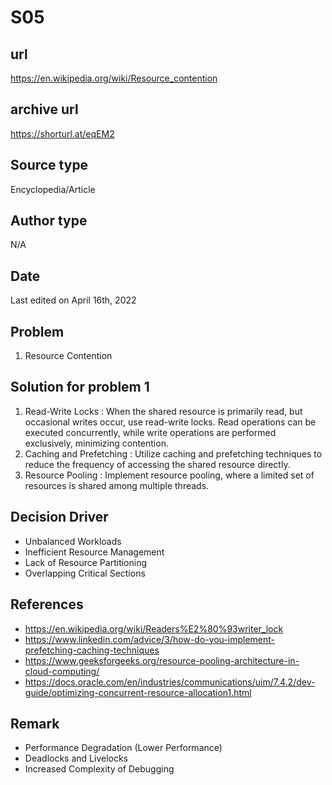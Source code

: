 # S05

## url
https://en.wikipedia.org/wiki/Resource_contention

## archive url
https://shorturl.at/eqEM2

## Source type
Encyclopedia/Article

## Author type
N/A

## Date
Last edited on April 16th, 2022

## Problem
1. Resource Contention

## Solution for problem 1
1. Read-Write Locks : When the shared resource is primarily read, but occasional writes occur, use read-write locks. Read operations can be executed concurrently, while write operations are performed exclusively, minimizing contention.
2. Caching and Prefetching : Utilize caching and prefetching techniques to reduce the frequency of accessing the shared resource directly.
3. Resource Pooling : Implement resource pooling, where a limited set of resources is shared among multiple threads.

## Decision Driver
- Unbalanced Workloads
- Inefficient Resource Management
- Lack of Resource Partitioning
- Overlapping Critical Sections

## References 
- https://en.wikipedia.org/wiki/Readers%E2%80%93writer_lock
- https://www.linkedin.com/advice/3/how-do-you-implement-prefetching-caching-techniques
- https://www.geeksforgeeks.org/resource-pooling-architecture-in-cloud-computing/
- https://docs.oracle.com/en/industries/communications/uim/7.4.2/dev-guide/optimizing-concurrent-resource-allocation1.html

## Remark
- Performance Degradation (Lower Performance)
- Deadlocks and Livelocks
- Increased Complexity of Debugging